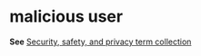 # malicious user

**See** [Security, safety, and privacy term collection](https://worldready.cloudapp.net/Styleguide/Read?id=2700&topicid=26894)
